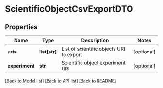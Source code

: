 # ScientificObjectCsvExportDTO

## Properties
Name | Type | Description | Notes
------------ | ------------- | ------------- | -------------
**uris** | **list[str]** | List of scientific objects URI to export | [optional] 
**experiment** | **str** | Scientific object experiment URI | [optional] 

[[Back to Model list]](../README.md#documentation-for-models) [[Back to API list]](../README.md#documentation-for-api-endpoints) [[Back to README]](../README.md)


